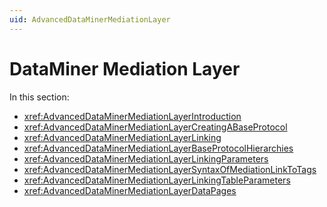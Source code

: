 ```yaml
---
uid: AdvancedDataMinerMediationLayer
---
```


# DataMiner Mediation Layer

In this section:

- <xref:AdvancedDataMinerMediationLayerIntroduction>
- <xref:AdvancedDataMinerMediationLayerCreatingABaseProtocol>
- <xref:AdvancedDataMinerMediationLayerLinking>
- <xref:AdvancedDataMinerMediationLayerBaseProtocolHierarchies>
- <xref:AdvancedDataMinerMediationLayerLinkingParameters>
- <xref:AdvancedDataMinerMediationLayerSyntaxOfMediationLinkToTags>
- <xref:AdvancedDataMinerMediationLayerLinkingTableParameters>
- <xref:AdvancedDataMinerMediationLayerDataPages>

